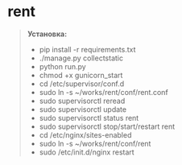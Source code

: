 rent
====

> **Установка:**
>
> - pip install -r requirements.txt
> - ./manage.py collectstatic
> - python run.py
> - chmod +x gunicorn_start
> - cd /etc/supervisor/conf.d
> - sudo ln -s ~/works/rent/conf/rent.conf
> - sudo supervisorctl reread
> - sudo supervisorctl update
> - sudo supervisorctl status rent
> - sudo supervisorctl stop/start/restart rent
> - cd /etc/nginx/sites-enabled
> - sudo ln -s ~/works/rent/conf/rent
> - sudo /etc/init.d/nginx restart